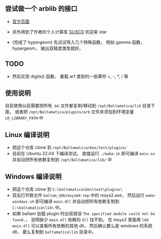 ## 尝试做一个 arblib 的接口
* [官方页面](https://arblib.org/)
* 另外用到了作者的个人计算库 [SLISC0](https://github.com/MacroUniverse/SLISC0) 欢迎来 star

* (完成了 hypergeom) 先试试导入几个特殊函数， 例如 gamma 函数， hypergeom， 输出双精度类型就好。
## TODO
* 然后实现 digits() 函数， 重载 arf 类型的一些算符 +, -, *, / 等

## 使用说明
目前使用以前需要把所有 .so 文件都复制/移动到 `/opt/Baltamatica/lib` 目录下面， 或者把 `/opt/Baltamatica/plugins/arb` 文件夹添加到环境变量 `LD_LIBRARY_PATH` 中

## Linux 编译说明
* 把这个仓库 clone 到 `/opt/Baltamatica/bex/test/plugins/`
* 目前在 Ubuntu 22.04 下编译测试， 直接运行 `./make.sh` 即可编译 `main.so` 并自动把所有依赖复制到 `/opt/Baltamatica/lib/` 中

## Windows 编译说明
* 把这个仓库 clone 到 `C:\baltamatica\bex\test\plugins\`
* 双击打开群文件 `baltam_SDK/msys64-tmp` 中的 msys2.exe， 然后运行 `make-windows.sh` 即可编译 `main.dll` 并自动把所有依赖复制到 `C:\baltamatica\lib\` 中。
* 如果 baltam 加载 plugin 时出现错误 `The specified module could not be found.`， 说明缺少 `main.dll` 依赖的 `dll` 找不到。 在 msys2 里面用 `ldd main.dll` 可以查看所有依赖的其他 dll， 然后确认要么是 windows 的系统 dll， 要么复制到 `baltamatica\lib` 目录中。
